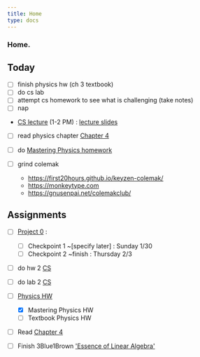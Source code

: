 ```yaml
---
title: Home
type: docs 
---
```


### Home.

## Today
- [ ] finish physics hw (ch 3 textbook)
- [ ] do cs lab  
- [ ] attempt cs homework to see what is challenging (take notes)
- [ ] nap 
- [CS lecture](https://berkeley.zoom.us/j/93943293742?pwd=cEh3N3Ixa3RSaEMxZTNxbFdRK3BMZz09) (1-2 PM) : [lecture slides](https://inst.eecs.berkeley.edu/~cs61b/sp22/materials/lectures/lect7.pdf)
- [ ] read physics chapter [Chapter 4](/notes/physics7a/4/) 
- [ ] do [Mastering Physics homework](https://portal.mypearson.com/course-home#/tab/active) 

- [ ] grind colemak
    - https://first20hours.github.io/keyzen-colemak/
    - https://monkeytype.com 
    - https://gnusenpai.net/colemakclub/

## Assignments 
- [ ] [Project 0](/notes/cs61b/project0) : 
    - [ ] Checkpoint 1 ~[specify later] : Sunday 1/30
    - [ ] Checkpoint 2 ~finish : Thursday 2/3 
- [ ] do hw 2 [CS](https://inst.eecs.berkeley.edu/~cs61b/sp22/materials/hw/hw2/index.html)
- [ ] do lab 2 [CS](https://inst.eecs.berkeley.edu/~cs61b/sp22/materials/lab/lab3/index.html)

- [ ] [Physics HW](/notes/docs/physics7a/)
    - [x]  Mastering Physics HW 
    - [ ]  Textbook Physics HW
- [ ] Read [Chapter 4](/notes/physics7a/4/) 

- [ ] Finish 3Blue1Brown ['Essence of Linear Algebra'](https://www.youtube.com/playlist?list=PLZHQObOWTQDPD3MizzM2xVFitgF8hE_ab) 

